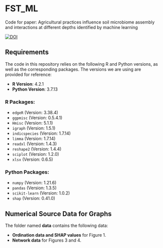 # FST_ML
Code for paper: Agricultural practices influence soil microbiome assembly and interactions at different depths identified by machine learning 

[![DOI](https://zenodo.org/badge/870408913.svg)](https://doi.org/10.5281/zenodo.13910588)

## Requirements

The code in this repository relies on the following R and Python versions, as well as the corresponding packages. The versions we are using are provided for reference:

- **R Version**: 4.2.1
- **Python Version**: 3.7.13

### R Packages:

- `edgeR` (Version: 3.38.4)
- `ggpmisc` (Version: 0.5.4.1)
- `Hmisc` (Version: 5.1.1)
- `igraph` (Version: 1.5.1)
- `indicspecies` (Version: 1.7.14)
- `limma` (Version: 1.7.14)
- `readxl` (Version: 1.4.3)
- `reshape2` (Version: 1.4.4)
- `sciplot` (Version: 1.2.0)
- `xlsx` (Version: 0.6.5)

### Python Packages:

- `numpy` (Version: 1.21.6)
- `pandas` (Version: 1.3.5)
- `scikit-learn` (Version: 1.0.2)
- `shap` (Version: 0.41.0)

## Numerical Source Data for Graphs

The folder named **data** contains the following data:

- **Ordination data and SHAP values** for Figure 1.
- **Network data** for Figures 3 and 4.
